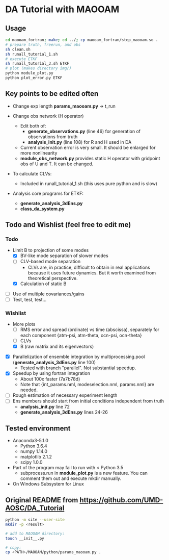 # DA Tutorial with MAOOAM
## Usage
```bash
cd maooam_fortran; make; cd ../; cp maooam_fortran/step_maooam.so .
# prepare truth, freerun, and obs
sh clean.sh
sh runall_tutorial_1.sh
# execute ETKF
sh runall_tutorial_3.sh ETKF
# plot (makes directory img/)
python module_plot.py
python plot_error.py ETKF
```

## Key points to be edited often
* Change exp length
**params_maooam.py** -> t_run

* Change obs network (H operator)
    * Edit both of:
        * **generate_observations.py** (line 46) for generation of observations from truth
        * **analysis_init.py** (line 108) for R and H used in DA
    * Current observation error is very small. It should be enlarged for more nonlinearity
    * **module_obs_network.py** provides static H operator with gridpoint obs of U and T. It can be changed.

* To calculate CLVs:
    * Included in runall_tutorial_1.sh (this uses pure python and is slow)

* Analysis core programs for ETKF:
    * **generate_analysis_3dEns.py**
    * **class_da_system.py**

## Todo and Wishlist (feel free to edit me)
### Todo
* Limit B to projection of some modes
    * [X] BV-like mode separation of slower modes
    * [ ] CLV-based mode separation
        * CLVs are, in practice, difficult to obtain in real applications because it uses future dynamics. But it worth examined from theoretical perspective.
    * [X] Calculation of static B
* [ ] Use of multiple covariances/gains
* [ ] Test, test, test...

### Wishlist
* More plots
    * [ ] RMS error and spread (ordinate) vs time (abscissa), separately for each component {atm-psi, atm-theta, ocn-psi, ocn-theta}
    * [ ] CLVs
    * [X] B (raw matrix and its eigenvectors)
* [x] Parallelization of ensemble integration by multiprocessing.pool (**generate_analysis_3dEns.py** line 100)
    * Tested with branch "parallel". Not substantial speedup.
* [X] Speedup by using fortran integration
    * About 100x faster (7a7b78d)
    * Note that {int_params.nml, modeselection.nml, params.nml} are needed.
* [ ] Rough estimation of necessary experiment length
* [ ] Ens members should start from initial conditions independent from truth
    * **analysis_init.py** line 72
    * **generate_analysis_3dEns.py** lines 24-26

## Tested environment
* Anaconda3-5.1.0
    * Python 3.6.4
    * numpy 1.14.0
    * matplotlib 2.1.2
    * scipy 1.0.0
* Part of the program may fail to run with < Python 3.5
    * subprocess.run in **module_plot.py** is a new feature. You can comment them out and execute mkdir manually.
* On Windows Subsystem for Linux

## Original README from https://github.com/UMD-AOSC/DA_Tutorial
```bash
python -m site --user-site
mkdir -p <result>

# add to MAOOAM directory:
touch __init__.py

# copy:
cp <PATH>/MAOOAM/python/params_maooam.py .
```
